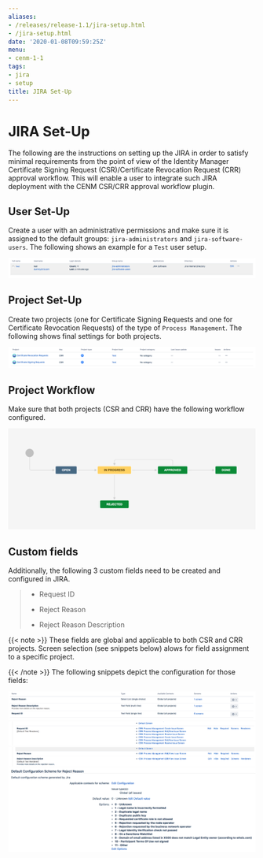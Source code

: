 ```yaml
---
aliases:
- /releases/release-1.1/jira-setup.html
- /jira-setup.html
date: '2020-01-08T09:59:25Z'
menu:
- cenm-1-1
tags:
- jira
- setup
title: JIRA Set-Up
---
```



# JIRA Set-Up

The following are the instructions on setting up the JIRA in order to satisfy minimal requirements from the point of view
            of the Identity Manager Certificate Signing Request (CSR)/Certificate Revocation Request (CRR) approval workflow. This will enable
            a user to integrate such JIRA deployment with the CENM CSR/CRR approval workflow plugin.


## User Set-Up

Create a user with an administrative permissions and make sure it is assigned to the default groups:
                `jira-administrators` and `jira-software-users`. The following shows an example for a `Test` user setup.

![jira 7](resources/jira-7.png "jira 7")
## Project Set-Up

Create two projects (one for Certificate Signing Requests and one for Certificate Revocation Requests) of the type of
                `Process Management`. The following shows final settings for both projects.

![jira 6](resources/jira-6.png "jira 6")
## Project Workflow

Make sure that both projects (CSR and CRR) have the following workflow configured.

![jira 1](resources/jira-1.png "jira 1")
## Custom fields

Additionally, the following 3 custom fields need to be created and configured in JIRA.

> 
> 
> * Request ID
> 
> 
> * Reject Reason
> 
> 
> * Reject Reason Description
> 
> 

{{< note >}}
These fields are global and applicable to both CSR and CRR projects. Screen selection (see snippets below) alows
                    for field assignment to a specific project.

{{< /note >}}
The following snippets depict the configuration for those fields:

![jira 4](resources/jira-4.png "jira 4")![jira 3](resources/jira-3.png "jira 3")![jira 2](resources/jira-2.png "jira 2")![jira 5](resources/jira-5.png "jira 5")
